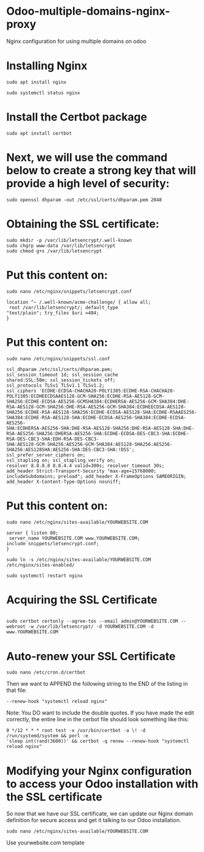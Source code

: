 # Odoo-multiple-domains-nginx-proxy
Nginx configuration for using multiple domains on odoo

# Installing Nginx
```
sudo apt install nginx
````
````
sudo systemctl status nginx
`````
# Install the Certbot package
````
sudo apt install certbot
````
# Next, we will use the command below to create a strong key that will provide a high level of security:
````
sudo openssl dhparam -out /etc/ssl/certs/dhparam.pem 2048
````
# Obtaining the SSL certificate:
````
sudo mkdir -p /var/lib/letsencrypt/.well-known
sudo chgrp www-data /var/lib/letsencrypt 
sudo chmod g+s /var/lib/letsencrypt
````

# Put this content on:
````
sudo nano /etc/nginx/snippets/letsencrypt.conf
````
````
location ^~ /.well-known/acme-challenge/ { allow all;
 root /var/lib/letsencrypt/; default_type
"text/plain"; try_files $uri =404;
} 
````

# Put this content on:
````
sudo nano /etc/nginx/snippets/ssl.conf
````
````
ssl_dhparam /etc/ssl/certs/dhparam.pem;
ssl_session_timeout 1d; ssl_session_cache
shared:SSL:50m; ssl_session_tickets off;
ssl_protocols TLSv1 TLSv1.1 TLSv1.2;
ssl_ciphers 'ECDHE-ECDSA-CHACHA20-POLY1305:ECDHE-RSA-CHACHA20-POLY1305:ECDHEECDSAAES128-GCM-SHA256:ECDHE-RSA-AES128-GCM-SHA256:ECDHE-ECDSA-AES256-GCMSHA384:ECDHERSA-AES256-GCM-SHA384:DHE-RSA-AES128-GCM-SHA256:DHE-RSA-AES256-GCM-SHA384:ECDHEECDSA-AES128-SHA256:ECDHE-RSA-AES128-SHA256:ECDHE-ECDSA-AES128-SHA:ECDHE-RSAAES256-
SHA384:ECDHE-RSA-AES128-SHA:ECDHE-ECDSA-AES256-SHA384:ECDHE-ECDSA-AES256-
SHA:ECDHERSA-AES256-SHA:DHE-RSA-AES128-SHA256:DHE-RSA-AES128-SHA:DHE-RSA-AES256-SHA256:DHERSA-AES256-SHA:ECDHE-ECDSA-DES-CBC3-SHA:ECDHE-RSA-DES-CBC3-SHA:EDH-RSA-DES-CBC3-
SHA:AES128-GCM-SHA256:AES256-GCM-SHA384:AES128-SHA256:AES256-
SHA256:AES128SHA:AES256-SHA:DES-CBC3-SHA:!DSS'; ssl_prefer_server_ciphers on;
ssl_stapling on; ssl_stapling_verify on;
resolver 8.8.8.8 8.8.4.4 valid=300s; resolver_timeout 30s;
add_header Strict-Transport-Security "max-age=15768000; includeSubdomains; preload"; add_header X-FrameOptions SAMEORIGIN; add_header X-Content-Type-Options nosniff; 
````


# Put this content on:
````
sudo nano /etc/nginx/sites-available/YOURWEBSITE.COM
````
````
server { listen 80;
 server_name YOURWEBSITE.COM www.YOURWEBSITE.COM;
include snippets/letsencrypt.conf;
} 
````
````
sudo ln -s /etc/nginx/sites-available/YOURWEBSITE.COM /etc/nginx/sites-enabled/
````
````
sudo systemctl restart nginx

````

# Acquiring the SSL Certificate
````

sudo certbot certonly --agree-tos --email admin@YOURWEBSITE.COM --webroot -w /var/lib/letsencrypt/ -d YOURWEBSITE.COM -d www.YOURWEBSITE.COM 
````
# Auto-renew your SSL Certificate
````
sudo nano /etc/cron.d/certbot
````
Then we want to APPEND the following string to the END of the listing in that file:
````
--renew-hook "systemctl reload nginx"
````
Note: You DO want to include the double quotes. If you have made the edit correctly, the entire line in the
cerbot file should look something like this:
````
0 */12 * * * root test -x /usr/bin/certbot -a \! -d /run/systemd/system && perl -e
'sleep int(rand(3600))' && certbot -q renew --renew-hook "systemctl reload nginx" 
````
# Modifying your Nginx configuration to access your Odoo installation with the SSL certificate

So now that we have our SSL certificate, we can update our Nginx domain definition for secure access
and get it talking to our Odoo installation.
````
sudo nano /etc/nginx/sites-available/YOURWEBSITE.COM
````
Use yourwebsite.com template
